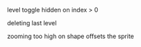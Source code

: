 
level toggle hidden on index > 0

deleting last level

zooming too high on shape offsets the sprite